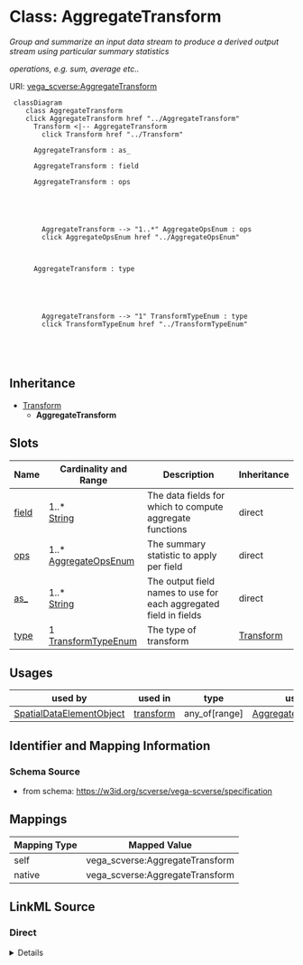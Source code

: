 

# Class: AggregateTransform 


_Group and summarize an input data stream to produce a derived output stream using particular summary statistics_

_operations, e.g. sum, average etc.._





URI: [vega_scverse:AggregateTransform](https://w3id.org/scverse/vega-scverse/AggregateTransform)






```mermaid
 classDiagram
    class AggregateTransform
    click AggregateTransform href "../AggregateTransform"
      Transform <|-- AggregateTransform
        click Transform href "../Transform"
      
      AggregateTransform : as_
        
      AggregateTransform : field
        
      AggregateTransform : ops
        
          
    
        
        
        AggregateTransform --> "1..*" AggregateOpsEnum : ops
        click AggregateOpsEnum href "../AggregateOpsEnum"
    

        
      AggregateTransform : type
        
          
    
        
        
        AggregateTransform --> "1" TransformTypeEnum : type
        click TransformTypeEnum href "../TransformTypeEnum"
    

        
      
```





## Inheritance
* [Transform](Transform.md)
    * **AggregateTransform**



## Slots

| Name | Cardinality and Range | Description | Inheritance |
| ---  | --- | --- | --- |
| [field](field.md) | 1..* <br/> [String](String.md) | The data fields for which to compute aggregate functions | direct |
| [ops](ops.md) | 1..* <br/> [AggregateOpsEnum](AggregateOpsEnum.md) | The summary statistic to apply per field | direct |
| [as_](as_.md) | 1..* <br/> [String](String.md) | The output field names to use for each aggregated field in fields | direct |
| [type](type.md) | 1 <br/> [TransformTypeEnum](TransformTypeEnum.md) | The type of transform | [Transform](Transform.md) |





## Usages

| used by | used in | type | used |
| ---  | --- | --- | --- |
| [SpatialDataElementObject](SpatialDataElementObject.md) | [transform](transform.md) | any_of[range] | [AggregateTransform](AggregateTransform.md) |






## Identifier and Mapping Information







### Schema Source


* from schema: https://w3id.org/scverse/vega-scverse/specification




## Mappings

| Mapping Type | Mapped Value |
| ---  | ---  |
| self | vega_scverse:AggregateTransform |
| native | vega_scverse:AggregateTransform |







## LinkML Source

<!-- TODO: investigate https://stackoverflow.com/questions/37606292/how-to-create-tabbed-code-blocks-in-mkdocs-or-sphinx -->

### Direct

<details>
```yaml
name: AggregateTransform
description: 'Group and summarize an input data stream to produce a derived output
  stream using particular summary statistics

  operations, e.g. sum, average etc..'
from_schema: https://w3id.org/scverse/vega-scverse/specification
rank: 1000
is_a: Transform
slot_usage:
  type:
    name: type
    ifabsent: string(aggregate)
    equals_string: aggregate
attributes:
  field:
    name: field
    description: "The data fields for which to compute aggregate functions. This array\
      \ should align with the as \narrays."
    from_schema: https://w3id.org/scverse/vega-scverse/data
    rank: 1000
    domain_of:
    - AggregateTransform
    - SpreadTransform
    - ContinuousColorDomain
    - ColorItem
    - AxisItem
    - ConditionalFillUpdate
    range: string
    required: true
    multivalued: true
  ops:
    name: ops
    description: 'The summary statistic to apply per field. This deviates from vega
      where ops has a single string value

      while here it is an array with a length equal to ''field'' and ''as''.'
    from_schema: https://w3id.org/scverse/vega-scverse/data
    rank: 1000
    domain_of:
    - AggregateTransform
    range: AggregateOpsEnum
    required: true
    multivalued: true
  as_:
    name: as_
    description: 'The output field names to use for each aggregated field in fields.
      In the initial implementation this is

      the same as the values in ''field''.'
    from_schema: https://w3id.org/scverse/vega-scverse/data
    rank: 1000
    domain_of:
    - AggregateTransform
    - SpreadTransform
    - NormalizationFormulaTransform
    range: string
    required: true
    multivalued: true

```
</details>

### Induced

<details>
```yaml
name: AggregateTransform
description: 'Group and summarize an input data stream to produce a derived output
  stream using particular summary statistics

  operations, e.g. sum, average etc..'
from_schema: https://w3id.org/scverse/vega-scverse/specification
rank: 1000
is_a: Transform
slot_usage:
  type:
    name: type
    ifabsent: string(aggregate)
    equals_string: aggregate
attributes:
  field:
    name: field
    description: "The data fields for which to compute aggregate functions. This array\
      \ should align with the as \narrays."
    from_schema: https://w3id.org/scverse/vega-scverse/data
    rank: 1000
    alias: field
    owner: AggregateTransform
    domain_of:
    - AggregateTransform
    - SpreadTransform
    - ContinuousColorDomain
    - ColorItem
    - AxisItem
    - ConditionalFillUpdate
    range: string
    required: true
    multivalued: true
  ops:
    name: ops
    description: 'The summary statistic to apply per field. This deviates from vega
      where ops has a single string value

      while here it is an array with a length equal to ''field'' and ''as''.'
    from_schema: https://w3id.org/scverse/vega-scverse/data
    rank: 1000
    alias: ops
    owner: AggregateTransform
    domain_of:
    - AggregateTransform
    range: AggregateOpsEnum
    required: true
    multivalued: true
  as_:
    name: as_
    description: 'The output field names to use for each aggregated field in fields.
      In the initial implementation this is

      the same as the values in ''field''.'
    from_schema: https://w3id.org/scverse/vega-scverse/data
    rank: 1000
    alias: as_
    owner: AggregateTransform
    domain_of:
    - AggregateTransform
    - SpreadTransform
    - NormalizationFormulaTransform
    range: string
    required: true
    multivalued: true
  type:
    name: type
    description: The type of transform.
    from_schema: https://w3id.org/scverse/vega-scverse/data
    rank: 1000
    ifabsent: string(aggregate)
    alias: type
    owner: AggregateTransform
    domain_of:
    - Transform
    - Format
    - Scale
    - Legend
    - Mark
    - TextMark
    - GroupMark
    range: TransformTypeEnum
    required: true
    equals_string: aggregate

```
</details>